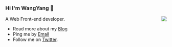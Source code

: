 ### Hi I'm WangYang 👋

<img align="right" src="https://github-readme-stats.vercel.app/api?username=wy916787036&show_icons=true&icon_color=0366d6&text_color=24292e&bg_color=ffffff&hide_title=true" />

A Web Front-end developer.

- Read more about my [Blog](https://wymoe.com/)
- Ping me by [Email](mailto:i@wymoe.com)
- Follow me on [Twitter](https://twitter.com/WangYang96).
